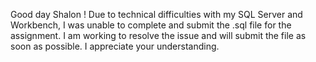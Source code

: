 Good day Shalon !
Due to technical difficulties with my SQL Server and Workbench, I was unable to complete and submit the .sql file for the assignment. I am working to resolve the issue and will submit the file as soon as possible. I appreciate your understanding.